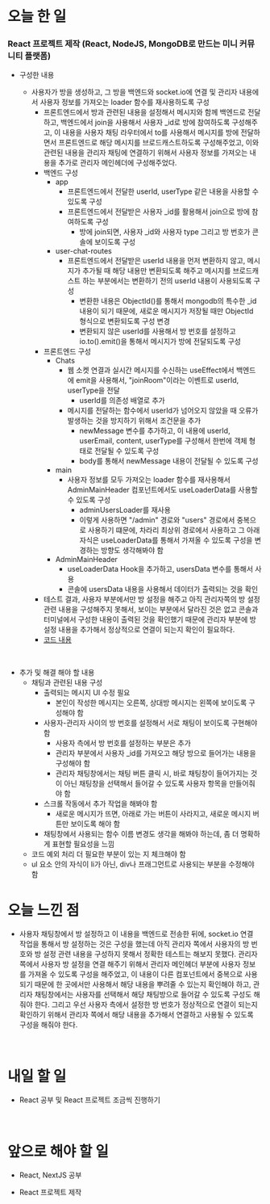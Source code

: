 # 오늘 한 일

### React 프로젝트 제작 (React, NodeJS, MongoDB로 만드는 미니 커뮤니티 플랫폼)

- 구성한 내용

  - 사용자가 방을 생성하고, 그 방을 백엔드와 socket.io에 연결 및 관리자 내용에서 사용자 정보를 가져오는 loader 함수를 재사용하도록 구성
    - 프론트엔드에서 방과 관련된 내용을 설정해서 메시지와 함께 백엔드로 전달하고, 백엔드에서 join을 사용해서 사용자 \_id로 방에 참여하도록 구성해주고, 이 내용을 사용자 채팅 라우터에서 to를 사용해서 메시지를 방에 전달하면서 프론트엔드로 해당 메시지를 브로드캐스트하도록 구성해주었고, 이와 관련된 내용을 관리자 채팅에 연결하기 위해서 사용자 정보를 가져오는 내용을 추가로 관리자 메인헤더에 구성해주었다.
    - 백엔드 구성
      - app
        - 프론트엔드에서 전달한 userId, userType 같은 내용을 사용할 수 있도록 구성
        - 프론트엔드에서 전달받은 사용자 \_id를 활용해서 join으로 방에 참여하도록 구성
          - 방에 join되면, 사용자 \_id와 사용자 type 그리고 방 번호가 콘솔에 보이도록 구성
      - user-chat-routes
        - 프론트엔드에서 전달받은 userId 내용을 먼저 변환하지 않고, 메시지가 추가될 때 해당 내용만 변환되도록 해주고 메시지를 브로드캐스트 하는 부분에서는 변환하기 전의 userId 내용이 사용되도록 구성
          - 변환한 내용은 ObjectId()를 통해서 mongodb의 특수한 \_id 내용이 되기 때문에, 새로운 메시지가 저장될 때만 ObjectId 형식으로 변환되도록 구성 변경
          - 변환되지 않은 userId를 사용해서 방 번호를 설정하고 io.to().emit()을 통해서 메시지가 방에 전달되도록 구성
    - 프론트엔드 구성
      - Chats
        - 웹 소켓 연결과 실시간 메시지를 수신하는 useEffect에서 백엔드에 emit을 사용해서, "joinRoom"이라는 이벤트로 userId, userType을 전달
          - userId를 의존성 배열로 추가
        - 메시지를 전달하는 함수에서 userId가 넘어오지 않았을 때 오류가 발생하는 것을 방지하기 위해서 조건문을 추가
          - newMessage 변수를 추가하고, 이 내용에 userId, userEmail, content, userType를 구성해서 한번에 객체 형태로 전달될 수 있도록 구성
          - body를 통해서 newMessage 내용이 전달될 수 있도록 구성
      - main
        - 사용자 정보를 모두 가져오는 loader 함수를 재사용해서 AdminMainHeader 컴포넌트에서도 useLoaderData를 사용할 수 있도록 구성
          - adminUsersLoader를 재사용
          - 이렇게 사용하면 "/admin" 경로와 "users" 경로에서 중복으로 사용하기 떄문에, 차라리 최상위 경로에서 사용하고 그 아래 자식은 useLoaderData를 통해서 가져올 수 있도록 구성을 변경하는 방향도 생각해봐야 함
      - AdminMainHeader
        - useLoaderData Hook을 추가하고, usersData 변수를 통해서 사용
        - 콘솔에 usersData 내용을 사용해서 데이터가 출력되는 것을 확인
    - 테스트 결과, 사용자 부분에서만 방 설정을 해주고 아직 관리자쪽의 방 설정 관련 내용을 구성해주지 못해서, 보이는 부분에서 달라진 것은 없고 콘솔과 터미널에서 구성한 내용이 출력된 것을 확인했기 때문에 관리자 부분에 방 설정 내용을 추가해서 정상적으로 연결이 되는지 확인이 필요하다.
    - [코드 내용](https://github.com/jeongsangtae/mini-community-platform/commit/cf805a68b8ca6814fd88f58b9721b731ec590ebe)

<br />

- 추가 및 해결 해야 할 내용
  - 채팅과 관련된 내용 구성
    - 출력되는 메시지 UI 수정 필요
      - 본인이 작성한 메시지는 오른쪽, 상대방 메시지는 왼쪽에 보이도록 구성해야 함
    - 사용자-관리자 사이의 방 번호를 설정해서 서로 채팅이 보이도록 구현해야 함
      - 사용자 측에서 방 번호를 설정하는 부분은 추가
      - 관리자 부분에서 사용자 \_id를 가져오고 해당 방으로 들어가는 내용을 구성해야 함
      - 관리자 채팅창에서는 채팅 버튼 클릭 시, 바로 채팅창이 들어가지는 것이 아닌 채팅창을 선택해서 들어갈 수 있도록 사용자 항목을 만들어줘야 함
    - 스크롤 작동에서 추가 작업을 해봐야 함
      - 새로운 메시지가 뜨면, 아래로 가는 버튼이 사라지고, 새로운 메시지 버튼만 보이도록 해야 함
    - 채팅창에서 사용되는 함수 이름 변경도 생각을 해봐야 하는데, 좀 더 명확하게 표현할 필요성을 느낌
  - 코드 예외 처리 더 필요한 부분이 있는 지 체크해야 함
  - ul 요소 안의 자식이 li가 아닌, div나 프래그먼트로 사용되는 부분을 수정해야 함

# 오늘 느낀 점

- 사용자 채팅창에서 방 설정하고 이 내용을 백엔드로 전송한 뒤에, socket.io 연결 작업을 통해서 방 설정하는 것은 구성을 했는데 아직 관리자 쪽에서 사용자의 방 번호와 방 설정 관련 내용을 구성하지 못해서 정확한 테스트는 해보지 못했다. 관리자 쪽에서 사용자 방 설정을 연결 해주기 위해서 관리자 메인헤더 부분에 사용자 정보를 가져올 수 있도록 구성을 해주었고, 이 내용이 다른 컴포넌트에서 중복으로 사용되기 때문에 한 곳에서만 사용해서 해당 내용을 뿌려줄 수 있는지 확인해야 하고, 관리자 채팅창에서는 사용자를 선택해서 해당 채팅방으로 들어갈 수 있도록 구성도 해줘야 한다. 그리고 우선 사용자 측에서 설정한 방 번호가 정상적으로 연결이 되는지 확인하기 위해서 관리자 쪽에서 해당 내용을 추가해서 연결하고 사용될 수 있도록 구성을 해줘야 한다.

<br />

# 내일 할 일

- React 공부 및 React 프로젝트 조금씩 진행하기

<br />

# 앞으로 해야 할 일

- React, NextJS 공부

- React 프로젝트 제작
